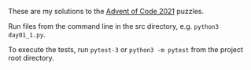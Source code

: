 These are my solutions to the [Advent of Code 2021](https://adventofcode.com/2021)
puzzles.

Run files from the command line in the src directory, e.g. `python3 day01_1.py`.

To execute the tests, run `pytest-3` or `python3 -m pytest` from the project
root directory.
